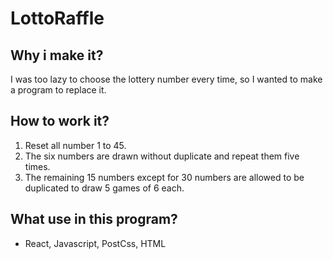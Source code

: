 <!-- Heading -->

# LottoRaffle

## Why i make it?
I was too lazy to choose the lottery number every time, so I wanted to make a program to replace it.

## How to work it?
1. Reset all number 1 to 45.
2. The six numbers are drawn without duplicate and repeat them five times.
3. The remaining 15 numbers except for 30 numbers are allowed to be duplicated to draw 5 games of 6 each.

## What use in this program?
* React, Javascript, PostCss, HTML